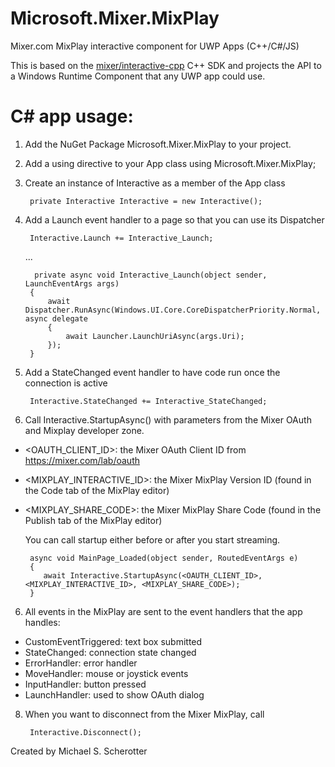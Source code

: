 # Microsoft.Mixer.MixPlay
Mixer.com MixPlay interactive component for UWP Apps (C++/C#/JS)

This is based on the [mixer/interactive-cpp](https://github.com/mixer/interactive-cpp) C++ SDK and projects the API to a Windows Runtime Component that any UWP app could use.

# C# app usage:
1. Add the NuGet Package Microsoft.Mixer.MixPlay to your project.
1. Add a using directive to your App class 
    using Microsoft.Mixer.MixPlay;
2. Create an instance of Interactive as a member of the App class

        private Interactive Interactive = new Interactive();
3. Add a Launch event handler to a page so that you can use its Dispatcher
	  
        Interactive.Launch += Interactive_Launch;
	  
	  ...
	     
         private async void Interactive_Launch(object sender, LaunchEventArgs args)
        {
            await Dispatcher.RunAsync(Windows.UI.Core.CoreDispatcherPriority.Normal, async delegate
            {
                await Launcher.LaunchUriAsync(args.Uri);
            });
        }
4. Add a StateChanged event handler to have code run once the connection is active

        Interactive.StateChanged += Interactive_StateChanged;


5. Call Interactive.StartupAsync() with parameters from the Mixer OAuth and Mixplay developer zone.  
- 
   <OAUTH_CLIENT_ID>:        the Mixer OAuth Client ID from https://mixer.com/lab/oauth
-  <MIXPLAY_INTERACTIVE_ID>: the Mixer MixPlay Version ID (found in the Code tab of the MixPlay editor)
-  <MIXPLAY_SHARE_CODE>:     the Mixer MixPlay Share Code (found in the Publish tab of the MixPlay editor)

   You can call startup either before or after you start streaming.
 
		async void MainPage_Loaded(object sender, RoutedEventArgs e)
        {
           await Interactive.StartupAsync(<OAUTH_CLIENT_ID>, <MIXPLAY_INTERACTIVE_ID>, <MIXPLAY_SHARE_CODE>);
        }

6. All events in the MixPlay are sent to the event handlers that the app handles:
- CustomEventTriggered: text box submitted
- StateChanged: connection state changed
- ErrorHandler: error handler
- MoveHandler: mouse or joystick events
- InputHandler: button pressed
- LaunchHandler: used to show OAuth dialog

8. When you want to disconnect from the Mixer MixPlay, call 

        Interactive.Disconnect();


Created by Michael S. Scherotter
